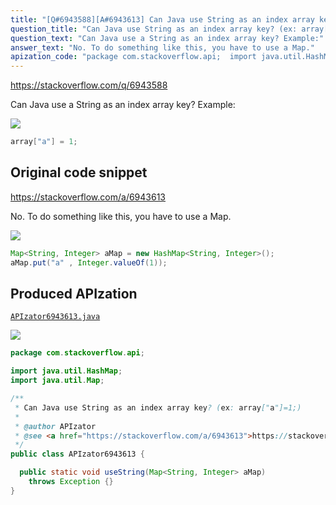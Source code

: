 ```yaml
---
title: "[Q#6943588][A#6943613] Can Java use String as an index array key? (ex: array[\"a\"]=1;)"
question_title: "Can Java use String as an index array key? (ex: array[\"a\"]=1;)"
question_text: "Can Java use a String as an index array key? Example:"
answer_text: "No. To do something like this, you have to use a Map."
apization_code: "package com.stackoverflow.api;  import java.util.HashMap; import java.util.Map;  /**  * Can Java use String as an index array key? (ex: array[\"a\"]=1;)  *  * @author APIzator  * @see <a href=\"https://stackoverflow.com/a/6943613\">https://stackoverflow.com/a/6943613</a>  */ public class APIzator6943613 {    public static void useString(Map<String, Integer> aMap)     throws Exception {} }"
---
```


https://stackoverflow.com/q/6943588

Can Java use a String as an index array key? Example:


<div class="code-logo"><img src="/stackoverflow.png" /></div>

```java
array["a"] = 1;
```


## Original code snippet

https://stackoverflow.com/a/6943613

No.
To do something like this, you have to use a Map.

<div class="code-logo"><img src="/stackoverflow.png" /></div>

```java
Map<String, Integer> aMap = new HashMap<String, Integer>();
aMap.put("a" , Integer.valueOf(1));
```

## Produced APIzation

[`APIzator6943613.java`](https://github.com/blind-papers/apization-temp-data/raw/main/search/APIzator6943613.java)

<div class="code-logo"><img src="/apizator.png" /></div>

```java
package com.stackoverflow.api;

import java.util.HashMap;
import java.util.Map;

/**
 * Can Java use String as an index array key? (ex: array["a"]=1;)
 *
 * @author APIzator
 * @see <a href="https://stackoverflow.com/a/6943613">https://stackoverflow.com/a/6943613</a>
 */
public class APIzator6943613 {

  public static void useString(Map<String, Integer> aMap)
    throws Exception {}
}

```